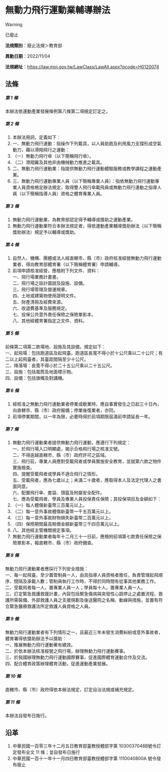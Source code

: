 # 無動力飛行運動業輔導辦法
> [!WARNING]
> 已廢止

**法規類別**：廢止法規＞教育部

**異動日期**：2022/11/04  

**法規網址**：https://law.moj.gov.tw/LawClass/LawAll.aspx?pcode=H0120074



## 法條
##### 第 1 條
本辦法依運動產業發展條例第八條第二項規定訂定之。

##### 第 2 條
1. 本辦法用詞，定義如下︰
1. 一、無動力飛行運動：指操作下列載具，以人員助跑及利用風力支撐形成空氣動力，藉以滑翔飛行之運動：
1. （一）無動力飛行傘（以下簡稱飛行傘）。
1. （二）滑翔翼及其他非由機械動力推進之載具。
1. 二、無動力飛行運動業：指提供無動力飛行運動體驗服務或教學課程之運動產業。
1. 三、無動力飛行運動專業人員（以下簡稱專業人員）：指依無動力飛行運動專業人員資格檢定辦法規定，取得雙人飛行傘載飛員或無動力飛行運動之指導人員（以下簡稱指導人員）資格之體育專業人員。

##### 第 3 條
1. 無動力飛行運動業，為教育部認定得予輔導或獎助之運動產業。
1. 無動力飛行運動業符合本辦法規定者，得依運動產業輔導獎助辦法（以下簡稱獎助辦法）規定予以輔導或獎助。

##### 第 4 條
1. 自然人、機構、團體或法人經直轄市、縣（市）政府核准經營無動力飛行運動業者，得向教育部體育署（以下簡稱體育署）申請輔導。
1. 前項申請核准經營，應檢附下列文件、資料：  
一、飛行場業務計畫書。  
二、飛行場之設計圖說及設施、設備。  
三、飛行場管理及營運規章。  
四、土地或建築物使用證明文件。  
五、財產清冊及經費來源。  
六、收退費基準及服務規定。  
七、投保公共意外責任保險之保險單影本。  
八、其他經體育署指定之文件、資料。

##### 第 5 條
前條第二項第二款場地、設施及其設備，規定如下：  
一、起飛場：包括跑道區及起飛臺。跑道區長寬不得小於十公尺乘以二十公尺；有二以上起飛臺者，其臺距間隔至少十公尺。  
二、降落場：長寬不得小於二十五公尺乘以二十五公尺。  
三、設施：包括風筒及地面標示物。  
四、設備：包括旗幟及對講機。

##### 第 6 條
1. 經核准之無動力飛行運動業者停業或歇業時，應自事實發生之日起三十日內，向直轄市、縣（市）政府報備；停業後復業者，亦同。
1. 前項停業期間，以一年為限，必要時得於前項期限屆滿前申請延長一年。

##### 第 7 條
1. 無動力飛行運動業者提供無動力飛行運動，應遵行下列規定：  
一、於飛行場入口明顯處，揭示合格飛行場之核准文號。  
二、不得逾越直轄市、縣（市）政府許可之區域。  
三、飛行前，專業人員應對受載飛者或學員實施安全教育，並就第六款之物件實施檢查。  
四、提醒受載飛者或學員不適合飛行之情形。  
五、受載飛者，應為七歲以上；未滿二十歲者，應取得本人及法定代理人之書面同意。  
六、配置飛行傘、套袋、頭盔及附屬安全配件。  
七、應為受載飛者、學員及專業人員投保責任保險；其投保項目及金額如下：
1. （一）每人體傷新臺幣三百萬元以上。
1. （二）每一意外事故體傷新臺幣一千五百萬元以上。
1. （三）每一意外事故財物損失新臺幣二百萬元以上。
1. （四）保險期間最高賠償金額新臺幣三千四百萬元以上。
1. 八、其他經主管機關規定事項。
1. 無動力飛行運動業者每年十二月三十一日前，應檢附前項第七款責任保險之保險單影本，報直轄市、縣（市）政府備查。

##### 第 8 條
無動力飛行運動業者應採行下列安全措施：  
一、每一起飛臺，至少置管制員一人，由具指導人員資格者擔任，負責管理起飛順序、間隔及承載人數；管制員執行工作時，不得於同時間有從事其他業務工作。  
二、受載飛者每一人，置專業人員一人；學員每十人，置專業人員一人。  
三、訂定緊急救護救援計畫，內容包括緊急傷病與突發性心跳停止之處置流程、救護所需裝備、外部救護人員之支援規劃及後送醫院之名稱、動線與措施，並置有符合緊急醫療救護法所定救護人員資格之人員。

##### 第 9 條
無動力飛行運動業者有下列情形之一，且最近三年未發生消費糾紛或意外事故者，體育署得依獎助辦法予以獎助：  
一、推展無動力飛行運動著有績效。  
二、於依本辦法核准經營之飛行場，辦理無動力飛行運動賽事。  
三、於我國辦理無動力飛行運動國際賽事，促進國際體育運動合作及交流。  
四、配合體育政策辦理體育活動，促進運動產業發展。

##### 第 10 條
直轄市、縣（市）政府得依本辦法規定，訂定自治法規或補充規定。

##### 第 11 條
本辦法自發布日施行。

## 沿革
1. 中華民國一百零三年十二月五日教育部臺教授體部字第 1030037048B號令訂定發布全文 11 條；並自發布日施行
1. 中華民國一百十一年十一月四日教育部臺教授體部字第 1110040800A  號令發布廢止
